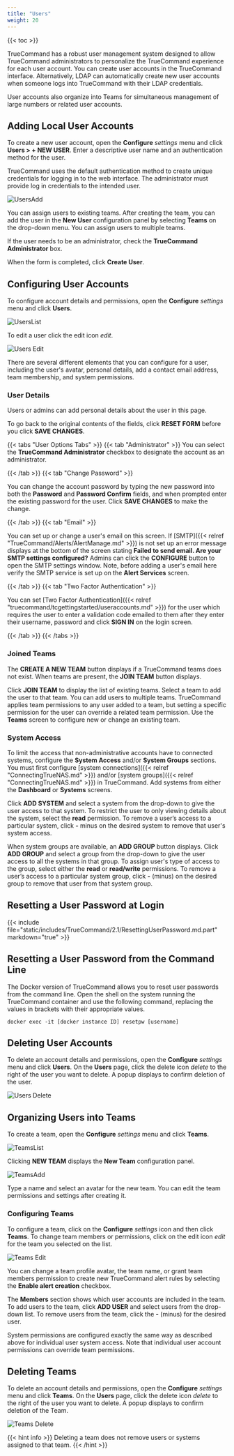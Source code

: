 ```yaml
---
title: "Users"
weight: 20
---
```


{{< toc >}}

TrueCommand has a robust user management system designed to allow TrueCommand administrators to personalize the TrueCommand experience for each user account.
You can create user accounts in the TrueCommand interface. Alternatively, LDAP can automatically create new user accounts when someone logs into TrueCommand with their LDAP credentials.

User accounts also organize into Teams for simultaneous management of large numbers or related user accounts.

## Adding Local User Accounts

To create a new user account, open the **Configure** <i class="material-icons" aria-hidden="true" title="Settings">settings</i> menu and click **Users > + NEW USER**.
Enter a descriptive user name and an authentication method for the user.

TrueCommand uses the default authentication method to create unique credentials for logging in to the web interface.
The administrator must provide log in credentials to the intended user.

![UsersAdd](/images/TrueCommand/2.0/UsersNewUser.png "Adding a new user")

You can assign users to existing teams. After creating the team, you can add the user in the **New User** configuration panel by selecting **Teams** on the drop-down menu.
You can assign users to multiple teams.

If the user needs to be an administrator, check the **TrueCommand Administrator** box.

When the form is completed, click **Create User**.

## Configuring User Accounts

To configure account details and permissions, open the **Configure** <i class="material-icons" aria-hidden="true" title="Settings">settings</i> menu and click **Users**.

![UsersList](/images/TrueCommand/2.1/UsersList.png "List of Users")

To edit a user click the edit icon <i class="material-icons" aria-hidden="true" title="Configure">edit</i>.

![Users Edit](/images/TrueCommand/2.0/UsersEditUser21.png "Users Edit")

There are several different elements that you can configure for a user, including the user's avatar, personal details, add a contact email address, team membership, and system permissions.

### User Details

Users or admins can add personal details about the user in this page. 

To go back to the original contents of the fields, click **RESET FORM** before you click **SAVE CHANGES**.

{{< tabs "User Options Tabs" >}}
{{< tab "Administrator" >}}
You can select the **TrueCommand Administrator** checkbox to designate the account as an administrator. 

{{< /tab >}}
{{< tab "Change Password" >}}

You can change the account password by typing the new password into both the **Password** and **Password Confirm** fields, and when prompted enter the existing password for the user. Click **SAVE CHANGES** to make the change.

{{< /tab >}}
{{< tab "Email" >}}

You can set up or change a user's email on this screen. If [SMTP]({{< relref "TrueCommand/Alerts/AlertManage.md" >}}) is not set up an error message displays at the bottom of the screen stating **Failed to send email. Are your SMTP settings configured?** Admins can click the **CONFIGURE** button to open the SMTP settings window. Note, before adding a user's email here verify the SMTP service is set up on the **Alert Services** screen.

{{< /tab >}}
{{< tab "Two Factor Authentication" >}}

You can set [Two Factor Authentication]({{< relref "truecommand/tcgettingstarted/useraccounts.md" >}}) for the user which requires the user to enter a validation code emailed to them after they enter their username, password and click **SIGN IN** on the login screen.

{{< /tab >}}
{{< /tabs >}}

### Joined Teams

The **CREATE A NEW TEAM** button displays if a TrueCommand teams does not exist.
When teams are present, the **JOIN TEAM** button displays.

Click **JOIN TEAM** to display the list of existing teams. Select a team to add the user to that team.
You can add users to multiple teams.
TrueCommand applies team permissions to any user added to a team, but setting a specific permission for the user can override a related team permission.
Use the **Teams** screen to configure new or change an existing team.

### System Access

To limit the access that non-administrative accounts have to connected systems, configure the **System Access** and/or **System Groups** sections.
You must first configure [system connections]({{< relref "ConnectingTrueNAS.md" >}}) and/or [system groups]({{< relref "ConnectingTrueNAS.md" >}}) in TrueCommand. Add systems from either the **Dashboard** or **Systems** screens.

Click **ADD SYSTEM** and select a system from the drop-down to give the user access to that system.
To restrict the user to only viewing details about the system, select the **read** permission.
To remove a user’s access to a particular system, click **-** minus on the desired system to remove that user's system access.

When system groups are available, an **ADD GROUP** button displays.
Click **ADD GROUP** and select a group from the drop-down to give the user access to all the systems in that group.
To assign user's type of access to the group, select either the **read** or **read/write** permissions.
To remove a user’s access to a particular system group, click **-** (minus) on the desired group to remove that user from that system group.

## Resetting a User Password at Login

{{< include file="static/includes/TrueCommand/2.1/ResettingUserPassword.md.part" markdown="true" >}}

## Resetting a User Password from the Command Line

The Docker version of TrueCommand allows you to reset user passwords from the command line.
Open the shell on the system running the TrueCommand container and use the following command, replacing the values in brackets with their appropriate values. 

```
docker exec -it [docker instance ID] resetpw [username]
```

## Deleting User Accounts

To delete an account details and permissions, open the **Configure** <i class="material-icons" aria-hidden="true" title="Settings">settings</i> menu and click **Users**.
On the **Users** page, click the delete icon <i class="material-icons" aria-hidden="true" title="Delete">delete</i> to the right of the user you want to delete.
A popup displays to confirm deletion of the user.

![Users Delete](/images/TrueCommand/2.0/UsersDeleteUser.png "Users Delete")

## Organizing Users into Teams

To create a team, open the **Configure** <i class="material-icons" aria-hidden="true" title="Settings">settings</i> menu and click **Teams**.

![TeamsList](/images/TrueCommand/2.1/TeamsList.png "Teams List")

Clicking **NEW TEAM** displays the **New Team** configuration panel.

![TeamsAdd](/images/TrueCommand/2.0/TeamsNewTeam.png "Teams: Add")

Type a name and select an avatar for the new team.
You can edit the team permissions and settings after creating it.

### Configuring Teams

To configure a team, click on the **Configure** <i class="material-icons" aria-hidden="true" title="Settings">settings</i> icon and then click **Teams**. 
To change team members or permissions, click on the edit icon <i class="material-icons" aria-hidden="true" title="Configure">edit</i> for the team you selected on the list. 

![Teams Edit](/images/TrueCommand/2.0/TeamsEdit.png "Teams Edit")

You can change a team profile avatar, the team name, or grant team members permission to create new TrueCommand alert rules by selecting the **Enable alert creation** checkbox.

The **Members** section shows which user accounts are included in the team.
To add users to the team, click **ADD USER** and select users from the drop-down list.
To remove users from the team, click the **-** (minus) for the desired user.

System permissions are configured exactly the same way as described above for individual user system access.
Note that individual user account permissions can override team permissions.

## Deleting Teams

To delete an account details and permissions, open the **Configure** <i class="material-icons" aria-hidden="true" title="Settings">settings</i> menu and click **Teams**.
On the **Users** page, click the delete icon <i class="material-icons" aria-hidden="true" title="Delete">delete</i> to the right of the user you want to delete.
A popup displays to confirm deletion of the Team.

![Teams Delete](/images/TrueCommand/2.0/TeamsDeleteTeam.png "Teams Delete")

{{< hint info >}}
Deleting a team does not remove users or systems assigned to that team.
{{< /hint >}}
